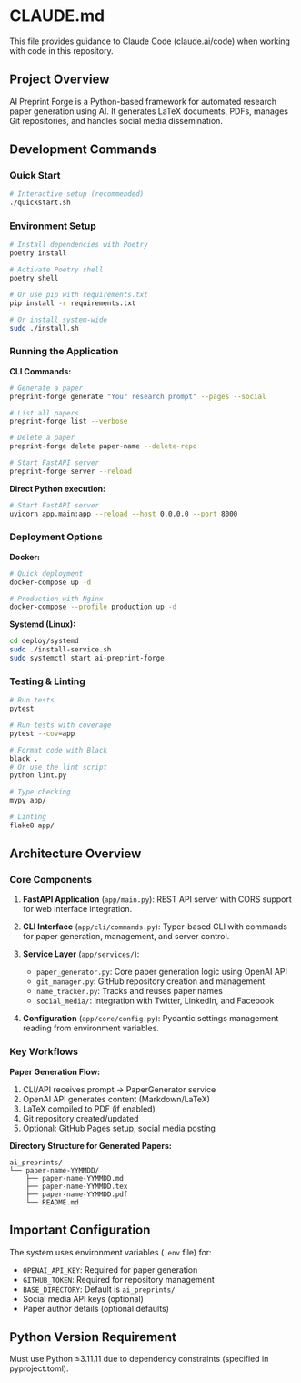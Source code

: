 # CLAUDE.md

This file provides guidance to Claude Code (claude.ai/code) when working with code in this repository.

## Project Overview

AI Preprint Forge is a Python-based framework for automated research paper generation using AI. It generates LaTeX documents, PDFs, manages Git repositories, and handles social media dissemination.

## Development Commands

### Quick Start
```bash
# Interactive setup (recommended)
./quickstart.sh
```

### Environment Setup
```bash
# Install dependencies with Poetry
poetry install

# Activate Poetry shell
poetry shell

# Or use pip with requirements.txt
pip install -r requirements.txt

# Or install system-wide
sudo ./install.sh
```

### Running the Application

**CLI Commands:**
```bash
# Generate a paper
preprint-forge generate "Your research prompt" --pages --social

# List all papers
preprint-forge list --verbose

# Delete a paper
preprint-forge delete paper-name --delete-repo

# Start FastAPI server
preprint-forge server --reload
```

**Direct Python execution:**
```bash
# Start FastAPI server
uvicorn app.main:app --reload --host 0.0.0.0 --port 8000
```

### Deployment Options

**Docker:**
```bash
# Quick deployment
docker-compose up -d

# Production with Nginx
docker-compose --profile production up -d
```

**Systemd (Linux):**
```bash
cd deploy/systemd
sudo ./install-service.sh
sudo systemctl start ai-preprint-forge
```

### Testing & Linting
```bash
# Run tests
pytest

# Run tests with coverage
pytest --cov=app

# Format code with Black
black .
# Or use the lint script
python lint.py

# Type checking
mypy app/

# Linting
flake8 app/
```

## Architecture Overview

### Core Components

1. **FastAPI Application** (`app/main.py`): REST API server with CORS support for web interface integration.

2. **CLI Interface** (`app/cli/commands.py`): Typer-based CLI with commands for paper generation, management, and server control.

3. **Service Layer** (`app/services/`):
   - `paper_generator.py`: Core paper generation logic using OpenAI API
   - `git_manager.py`: GitHub repository creation and management
   - `name_tracker.py`: Tracks and reuses paper names
   - `social_media/`: Integration with Twitter, LinkedIn, and Facebook

4. **Configuration** (`app/core/config.py`): Pydantic settings management reading from environment variables.

### Key Workflows

**Paper Generation Flow:**
1. CLI/API receives prompt → PaperGenerator service
2. OpenAI API generates content (Markdown/LaTeX)
3. LaTeX compiled to PDF (if enabled)
4. Git repository created/updated
5. Optional: GitHub Pages setup, social media posting

**Directory Structure for Generated Papers:**
```
ai_preprints/
└── paper-name-YYMMDD/
    ├── paper-name-YYMMDD.md
    ├── paper-name-YYMMDD.tex
    ├── paper-name-YYMMDD.pdf
    └── README.md
```

## Important Configuration

The system uses environment variables (`.env` file) for:
- `OPENAI_API_KEY`: Required for paper generation
- `GITHUB_TOKEN`: Required for repository management
- `BASE_DIRECTORY`: Default is `ai_preprints/`
- Social media API keys (optional)
- Paper author details (optional defaults)

## Python Version Requirement

Must use Python ≤3.11.11 due to dependency constraints (specified in pyproject.toml).